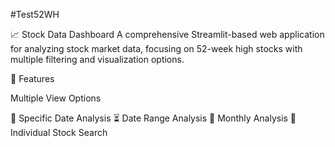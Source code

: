 # T e s t 5 2 W H 

📈 Stock Data Dashboard
A comprehensive Streamlit-based web application for analyzing stock market data, focusing on 52-week high stocks with multiple filtering and visualization options.

🌟 Features

Multiple View Options

  📆 Specific Date Analysis
  ⏳ Date Range Analysis
  📅 Monthly Analysis
  🔎 Individual Stock Search
 
 
